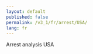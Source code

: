 ```yaml
---
layout: default
published: false
permalink: /v3_1/fr/arrest/USA/
lang: fr
---
```


Arrest analysis USA
